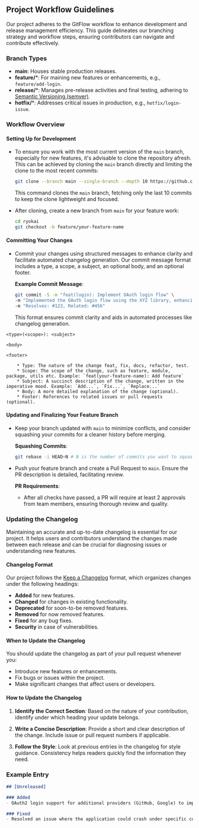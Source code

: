 ## Project Workflow Guidelines

Our project adheres to the GitFlow workflow to enhance development and release management efficiency. This guide delineates our branching strategy and workflow steps, ensuring contributors can navigate and contribute effectively.

### Branch Types

- **main**: Houses stable production releases.
- **feature/***: For maining new features or enhancements, e.g., `feature/add-login`.
- **release/***: Manages pre-release activities and final testing, adhering to [Semantic Versioning (semver)](https://semver.org/ "Semantic Versioning 2.0.0").
- **hotfix/***: Addresses critical issues in production, e.g., `hotfix/login-issue`.

### Workflow Overview

#### Setting Up for Development

- To ensure you work with the most current version of the `main` branch, especially for new features, it's advisable to clone the repository afresh. This can be achieved by cloning the `main` branch directly and limiting the clone to the most recent commits:

    ```bash
    git clone --branch main --single-branch --depth 10 https://github.com/KiraCore/ryokai.git
    ```

    This command clones the `main` branch, fetching only the last 10 commits to keep the clone lightweight and focused.

- After cloning, create a new branch from `main` for your feature work:

    ```bash
    cd ryokai
    git checkout -b feature/your-feature-name
    ```

#### Committing Your Changes

- Commit your changes using structured messages to enhance clarity and facilitate automated changelog generation. Our commit message format includes a type, a scope, a subject, an optional body, and an optional footer.

    **Example Commit Message**:

    ```bash
    git commit -S -m "feat(login): Implement OAuth login flow" \
    -m "Implemented the OAuth login flow using the XYZ library, enhancing security and efficiency." \
    -m "Resolves: #123, Related: #456"
    ```

    This format ensures commit clarity and aids in automated processes like changelog generation.

```plaintext
<type>(<scope>): <subject>

<body>

<footer>
```
        * Type: The nature of the change feat, fix, docs, refactor, test.
        * Scope: The scope of the change, such as feature, module, package, utils etc. Example: `feat(your-feature-name): Add feature`
        * Subject: A succinct description of the change, written in the imperative mood. Example: `Add...`, `Fix...`, `Replace...`
        * Body: A more detailed explanation of the change (optional).
        * Footer: References to related issues or pull requests (optional).


#### Updating and Finalizing Your Feature Branch

- Keep your branch updated with `main` to minimize conflicts, and consider squashing your commits for a cleaner history before merging.

    **Squashing Commits**:

    ```bash
    git rebase -i HEAD~N # N is the number of commits you want to squash
    ```

- Push your feature branch and create a Pull Request to `main`. Ensure the PR description is detailed, facilitating review.

    **PR Requirements**:

    - After all checks have passed, a PR will require at least 2 approvals from team members, ensuring thorough review and quality.

### Updating the Changelog

Maintaining an accurate and up-to-date changelog is essential for our project. It helps users and contributors understand the changes made between each release and can be crucial for diagnosing issues or understanding new features.

#### Changelog Format

Our project follows the [Keep a Changelog](https://keepachangelog.com/) format, which organizes changes under the following headings:

- **Added** for new features.
- **Changed** for changes in existing functionality.
- **Deprecated** for soon-to-be removed features.
- **Removed** for now removed features.
- **Fixed** for any bug fixes.
- **Security** in case of vulnerabilities.

#### When to Update the Changelog

You should update the changelog as part of your pull request whenever you:

- Introduce new features or enhancements.
- Fix bugs or issues within the project.
- Make significant changes that affect users or developers.

#### How to Update the Changelog

1. **Identify the Correct Section**: Based on the nature of your contribution, identify under which heading your update belongs.

2. **Write a Concise Description**: Provide a short and clear description of the change. Include issue or pull request numbers if applicable.

3. **Follow the Style**: Look at previous entries in the changelog for style guidance. Consistency helps readers quickly find the information they need.

### Example Entry

```markdown
## [Unreleased]

### Added
- OAuth2 login support for additional providers (GitHub, Google) to improve user experience. See PR #123.

### Fixed
- Resolved an issue where the application could crash under specific conditions when processing requests. Fixes issue #456.
```

